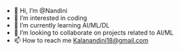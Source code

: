 - 👋 Hi, I’m @Nandini
- 👀 I’m interested in coding
- 🌱 I’m currently learning AI/ML/DL
- 💞️ I’m looking to collaborate on projects related to AI/ML
- 📫 How to reach me Kalanandini18@gmail.com

<!---
Nandini420/Nandini420 is a ✨ special ✨ repository because its `README.md` (this file) appears on your GitHub profile.
You can click the Preview link to take a look at your changes.
--->

